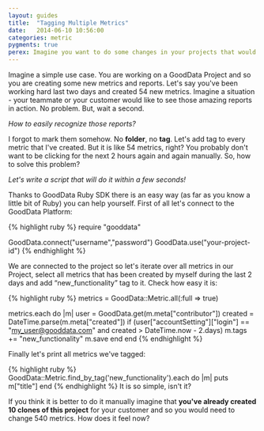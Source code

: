 ```yaml
---
layout: guides
title:  "Tagging Multiple Metrics"
date:   2014-06-10 10:56:00
categories: metric
pygments: true
perex: Imagine you want to do some changes in your projects that would take a lot of manual work. Let's use Ruby SDK to avoid this boring work.
---
```


Imagine a simple use case. You are working on a GoodData Project and so you are creating some new metrics and reports. Let's say you've been working hard last two days and created 54 new metrics. Imagine a situation - your teammate or your customer would like to see those amazing reports in action. No problem. But, wait a second. 

_How to easily recognize those reports?_

I forgot to mark them somehow. No **folder**, no **tag**. Let's add tag to every metric that I've created. But it is like 54 metrics, right? You probably don't want to be clicking for the next 2 hours again and again manually. So, how to solve this problem?

_Let's write a script that will do it within a few seconds!_ 

Thanks to GoodData Ruby SDK there is an easy way (as far as you know a little bit of Ruby) you can help yourself. First of all let's connect to the GoodData Platform:

{% highlight ruby %}
require "gooddata"

GoodData.connect("username","password")
GoodData.use("your-project-id")
{% endhighlight %}

We are connected to the project so let's iterate over all metrics in our Project, select all metrics that has been created by myself during the last 2 days and add “new_functionality” tag to it. Check how easy it is:

{% highlight ruby %}
metrics = GoodData::Metric.all(:full => true)

metrics.each do |m|
  user = GoodData.get(m.meta["contributor"])
  created = DateTime.parse(m.meta["created"])
  if (user["accountSetting"]["login"] == "my_user@gooddata.com" and created > DateTime.now - 2.days)
    m.tags += "new_functionality"
    m.save
  end
end
{% endhighlight %}

Finally let's print all metrics we've tagged:

{% highlight ruby %}
GoodData::Metric.find_by_tag('new_functionality').each do |m|
  puts m["title"]
end
{% endhighlight %}
It is so simple, isn't it? 

If you think it is better to do it manually imagine that **you've already created 10 clones of this project** for your customer and so you would need to change 540 metrics. How does it feel now? 